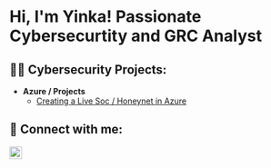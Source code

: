 <h1>Hi, I'm Yinka! Passionate Cybersecurtity and GRC Analyst</h1>

<h2>👨‍💻 Cybersecurity Projects:</h2>

- <b>Azure / Projects</b>
  - [Creating a Live Soc / Honeynet in Azure](https://github.com/olawills6/Azure-Soc)

<h2> 🤳 Connect with me:</h2>

[<img align="left" alt="YinkaWilliams | LinkedIn" width="22px" src="https://cdn.jsdelivr.net/npm/simple-icons@v3/icons/linkedin.svg" />][linkedin]

[linkedin]: https://www.linkedin.com/in/yinka-w-9393b260/

<!--
**olawills6/olawills6** is a ✨ _special_ ✨ repository because its `README.md` (this file) appears on your GitHub profile.
